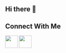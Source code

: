## Hi there 👋

<h2> Connect With Me</h2>

<a href = "https://www.linkedin.com/in/hugo-bessis/" target="_blank"><img width="40px" src="https://img.icons8.com/fluency/48/000000/linkedin.png"/></a>
<a href = "mailto:hugob6@orange.fr" target="_blank"><img width="40px" src="https://img.icons8.com/color/48/000000/apple-mail.png"/></a>

<!--
**TheFlizziard/TheFlizziard** is a ✨ _special_ ✨ repository because its `README.md` (this file) appears on your GitHub profile.

Here are some ideas to get you started:

- 🔭 I’m currently working on ...
- 🌱 I’m currently learning ...
- 👯 I’m looking to collaborate on ...
- 🤔 I’m looking for help with ...
- 💬 Ask me about ...
- 📫 How to reach me: ...
- 😄 Pronouns: ...
- ⚡ Fun fact: ...
-->
